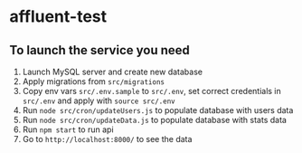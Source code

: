 # affluent-test

## To launch the service you need

1. Launch MySQL server and create new database
2. Apply migrations from `src/migrations`
3. Copy env vars `src/.env.sample` to `src/.env`, set correct credentials in `src/.env` and apply with `source src/.env`
4. Run `node src/cron/updateUsers.js` to populate database with users data
5. Run `node src/cron/updateData.js` to populate database with stats data
6. Run `npm start` to run api
7. Go to `http://localhost:8000/` to see the data
